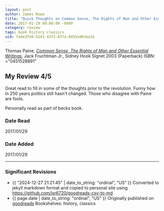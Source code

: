 ```yaml
---
layout: post
author: James Rowe
title: "Quick Thoughts on Common Sense, The Rights of Man and Other Essential Writings"
date: 2017-01-29 00:00:00 -0400
category: review
tags: book history classics
uid: fa4e3fd4-b143-4372-837a-0455a963ea1b
---
```


Thomas Paine, *[Common Sense, The Rights of Man and Other Essential Writings](https://www.goodreads.com/book/show/99955)*, Jack Fruchtman Jr., Sidney Hook Signet 2003 (Paperback) ISBN: ="0451528891"

## My Review 4/5

Great read to fill in some of the thoughts prior to the revolution. Funny how in 250 years politics still hasn't changed. Those who disagree with Paine are fools. 

Personally read as part of becks book. 

### Date Read
2017/01/29

### Date Added
2017/01/29

---

### Significant Revisions

- {{ "2024-12-27 21:21:45" | date_to_string: "ordinal", "US" }} Converted to jekyll markdown format and copied to personal site using <https://github.com/jsr6720/goodreads-csv-to-md>
- {{ page.date | date_to_string: "ordinal", "US" }} Originally published on [goodreads](https://www.goodreads.com) Bookshelves: history, classics